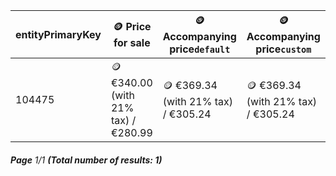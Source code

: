 | entityPrimaryKey | 🪙 Price for sale                   | 🪙 Accompanying price`default`      | 🪙 Accompanying price`custom`       | 🪙 Accompanying price`special`      |
| ---------------- | ----------------------------------- | ----------------------------------- | ----------------------------------- | ----------------------------------- |
| 104475           | 🪙 €340.00 (with 21% tax) / €280.99 | 🪙 €369.34 (with 21% tax) / €305.24 | 🪙 €369.34 (with 21% tax) / €305.24 | 🪙 €326.00 (with 21% tax) / €269.42 |

###### **Page** 1/1 **(Total number of results: 1)**